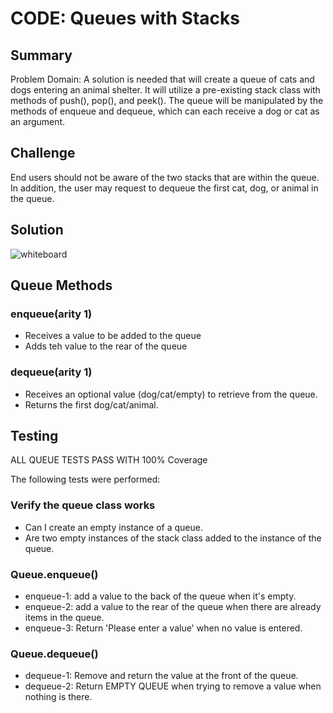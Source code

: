 # CODE: Queues with Stacks

## Summary
Problem Domain: A solution is needed that will create a queue of cats and dogs entering an animal shelter.  It will utilize a pre-existing stack class with methods of push(), pop(), and peek().  The queue will be manipulated by the methods of enqueue and dequeue, which can each receive a dog or cat as an argument.

## Challenge
End users should not be aware of the two stacks that are within the queue.  In addition, the user may request to dequeue the first cat, dog, or animal in the queue.


## Solution
![whiteboard](https://raw.githubusercontent.com/dlchambersjr/data-structures-and-algorithms/master/assets/fifo-animal-shelter.jpg)


## Queue Methods

### enqueue(arity 1)
* Receives a value to be added to the queue
* Adds teh value to the rear of the queue

### dequeue(arity 1)
* Receives an optional value (dog/cat/empty) to retrieve from the queue.
* Returns the first dog/cat/animal.

## Testing
ALL QUEUE TESTS PASS WITH 100% Coverage

The following tests were performed:

### Verify the queue class works
* Can I create an empty instance of a queue.
* Are two empty instances of the stack class added to the instance of the queue.

### Queue.enqueue()
* enqueue-1: add a value to the back of the queue when it's empty.
* enqueue-2: add a value to the rear of the queue when there are already items in the queue.
* enqueue-3: Return 'Please enter a value' when no value is entered.

### Queue.dequeue()
* dequeue-1: Remove and return the value at the front of the queue.   
* dequeue-2: Return EMPTY QUEUE when trying to remove a value when nothing is there.
